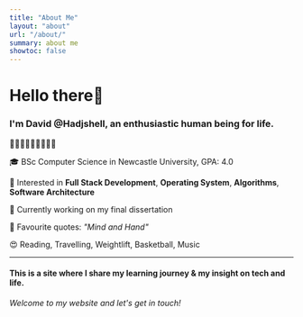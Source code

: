 ```yaml
---
title: "About Me"
layout: "about"
url: "/about/"
summary: about me
showtoc: false
---
```


# Hello there👋

### I'm David @Hadjshell, an enthusiastic human being for life.

💝🧡💛💚💙💜🤎🖤🤍

🎓 BSc Computer Science in Newcastle University, GPA: 4.0

👀 Interested in **Full Stack Development**, **Operating System**, **Algorithms**, **Software Architecture**

🌱 Currently working on my final dissertation

📝 Favourite quotes: _"Mind and Hand"_

😍 Reading, Travelling, Weightlift, Basketball, Music

---

#### This is a site where I share my learning journey & my insight on tech and life.

_Welcome to my website and let's get in touch!_
